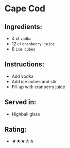 # Cape Cod

## Ingredients:
- 4 cl `vodka`
- 12 cl `cranberry juice`
- 8 `ice cubes`

## Instructions:
- Add vodka
- Add ice cubes and stir
- Fill up with cranberry juice

## Served in:
- Highball glass

## Rating:
- ★★★☆☆